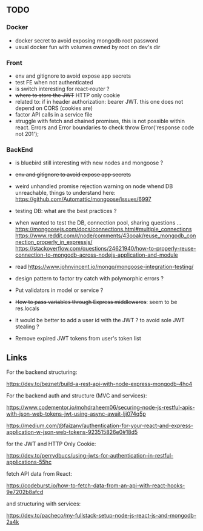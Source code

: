 
## TODO

### Docker

- docker secret to avoid exposing mongodb root password
- usual docker fun with volumes owned by root on dev's dir

### Front 

- env and gitignore to avoid expose app secrets
- test FE when not authenticated
- is switch interesting for react-router ?
- ~~where to store the JWT~~ HTTP only cookie
- related to: if in header authorization: bearer JWT. this one
does not depend on CORS (cookies are)
- factor API calls in a service file
- struggle with fetch and chained promises, this is not possible
within react. Errors and Error boundaries to check
throw Error('response code not 201');

### BackEnd

- is bluebird still interesting with new nodes and mongoose ?
- ~~env and gitignore to avoid expose app secrets~~
- weird unhandled promise rejection warning on node whend DB unreachable, things to understand here: 
https://github.com/Automattic/mongoose/issues/6997
- testing DB: what are the best practices ?
- when wanted to test the DB, connection pool, sharing questions ...
https://mongoosejs.com/docs/connections.html#multiple_connections
https://www.reddit.com/r/node/comments/43ooak/reuse_mongodb_connection_properly_in_expressjs/
https://stackoverflow.com/questions/24621940/how-to-properly-reuse-connection-to-mongodb-across-nodejs-application-and-module
- read 
https://www.johnvincent.io/mongo/mongoose-integration-testing/
- design pattern to factor try catch with polymorphic errors ?

- Put validators in model or service ?
- ~~How to pass variables through Express middlewares~~: seem to be res.locals
- it would be better to add a user id with the JWT ? to avoid sole JWT stealing ?

- Remove expired JWT tokens from user's token list

## Links

For the backend structuring:

https://dev.to/beznet/build-a-rest-api-with-node-express-mongodb-4ho4

For the backend auth and structure (MVC and services):

https://www.codementor.io/mohdraheem06/securing-node-js-restful-apis-with-json-web-tokens-jwt-using-async-await-lji074q5p

https://medium.com/@faizanv/authentication-for-your-react-and-express-application-w-json-web-tokens-923515826e0#18d5

for the JWT and HTTP Only Cookie:

https://dev.to/perrydbucs/using-jwts-for-authentication-in-restful-applications-55hc

fetch API data from React:

https://codeburst.io/how-to-fetch-data-from-an-api-with-react-hooks-9e7202b8afcd

and structuring with services:

https://dev.to/pacheco/my-fullstack-setup-node-js-react-js-and-mongodb-2a4k
